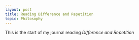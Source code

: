 ```yaml
---
layout: post
title: Reading Difference and Repetition
topic: Philosophy
---
```


This is the start of my journal reading *Difference and Repetition*
